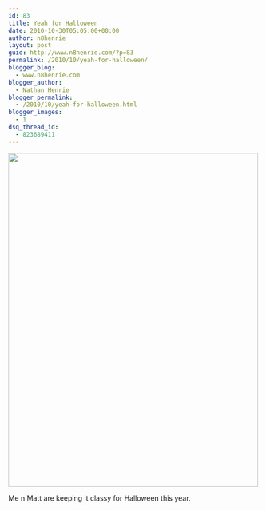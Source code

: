 ```yaml
---
id: 83
title: Yeah for Halloween
date: 2010-10-30T05:05:00+00:00
author: n8henrie
layout: post
guid: http://www.n8henrie.com/?p=83
permalink: /2010/10/yeah-for-halloween/
blogger_blog:
  - www.n8henrie.com
blogger_author:
  - Nathan Henrie
blogger_permalink:
  - /2010/10/yeah-for-halloween.html
blogger_images:
  - 1
dsq_thread_id:
  - 823689411
---
```

<div>
  <a href="http://www.n8henrie.com/wp-content/uploads/2012/09/photo1.jpg.scaled.5001.jpg"><img src="http://www.n8henrie.com/wp-content/uploads/2012/09/photo1.jpg.scaled.5001.jpg" width="500" height="669" /></a> 
  
  <p>
    Me n Matt are keeping it classy for Halloween this year.
  </p>
</div>

<div>
</div>